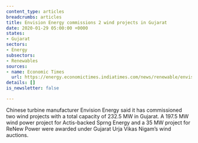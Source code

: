 ```yaml
---
content_type: articles
breadcrumbs: articles
title: Envision Energy commissions 2 wind projects in Gujarat
date: 2020-01-29 05:00:00 +0000
states:
- Gujarat
sectors:
- Energy
subsectors:
- Renewables
sources:
- name: Economic Times
  url: https://energy.economictimes.indiatimes.com/news/renewable/envision-energy-commissions-2-wind-projects-in-gujarat/73575457
details: []
is_newsletter: false

---
```

Chinese turbine manufacturer Envision Energy said it has commissioned two wind projects with a total capacity of 232.5 MW in Gujarat. A 197.5 MW wind power project for Actis-backed Sprng Energy and a 35 MW project for ReNew Power were awarded under Gujarat Urja Vikas Nigam’s wind auctions.
